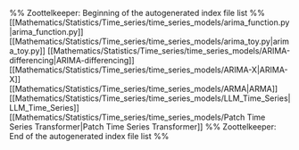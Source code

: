 %% Zoottelkeeper: Beginning of the autogenerated index file list  %%
 [[Mathematics/Statistics/Time_series/time_series_models/arima_function.py|arima_function.py]]
 [[Mathematics/Statistics/Time_series/time_series_models/arima_toy.py|arima_toy.py]]
 [[Mathematics/Statistics/Time_series/time_series_models/ARIMA-differencing|ARIMA-differencing]]
 [[Mathematics/Statistics/Time_series/time_series_models/ARIMA-X|ARIMA-X]]
 [[Mathematics/Statistics/Time_series/time_series_models/ARMA|ARMA]]
 [[Mathematics/Statistics/Time_series/time_series_models/LLM_Time_Series|LLM_Time_Series]]
 [[Mathematics/Statistics/Time_series/time_series_models/Patch Time Series Transformer|Patch Time Series Transformer]]
%% Zoottelkeeper: End of the autogenerated index file list  %%

